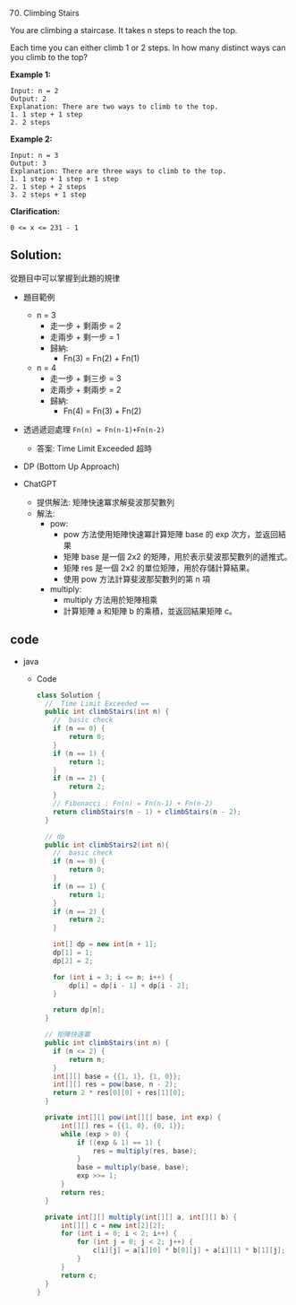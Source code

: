 70. Climbing Stairs

You are climbing a staircase. It takes n steps to reach the top.

Each time you can either climb 1 or 2 steps. In how many distinct ways can you climb to the top?
 

<!-- **Note:**  -->

**Example 1:**
```
Input: n = 2
Output: 2
Explanation: There are two ways to climb to the top.
1. 1 step + 1 step
2. 2 steps
```

**Example 2:**
```
Input: n = 3
Output: 3
Explanation: There are three ways to climb to the top.
1. 1 step + 1 step + 1 step
2. 1 step + 2 steps
3. 2 steps + 1 step
```

**Clarification:**
```
0 <= x <= 231 - 1
```

## Solution:

從題目中可以掌握到此題的規律
- 題目範例
  - n = 3
    - 走一步 + 剩兩步 = 2
    - 走兩步 + 剩一步 = 1
    - 歸納:
      - Fn(3) = Fn(2) + Fn(1)
  - n = 4 
    - 走一步 + 剩三步 = 3
    - 走兩步 + 剩兩步 = 2
    - 歸納:
      - Fn(4) = Fn(3) + Fn(2)

- 透過遞迴處理 ```Fn(n) = Fn(n-1)+Fn(n-2)```
  - 答案: Time Limit Exceeded 超時

- DP (Bottom Up Approach)

- ChatGPT

  - 提供解法: 矩陣快速冪求解斐波那契數列
  - 解法:
    - pow:
      - pow 方法使用矩陣快速冪計算矩陣 base 的 exp 次方，並返回結果
      - 矩陣 base 是一個 2x2 的矩陣，用於表示斐波那契數列的遞推式。
      - 矩陣 res 是一個 2x2 的單位矩陣，用於存儲計算結果。
      - 使用 pow 方法計算斐波那契數列的第 n 項
    - multiply:
      - multiply 方法用於矩陣相乘
      - 計算矩陣 a 和矩陣 b 的乘積，並返回結果矩陣 c。

## code

- java
  - Code

    ```java
    class Solution {
      //  Time Limit Exceeded ==
      public int climbStairs(int n) {
        //  basic check
        if (n == 0) {
            return 0;
        }
        if (n == 1) {
            return 1;
        }
        if (n == 2) {
            return 2;
        }
        // Fibonacci : Fn(n) = Fn(n-1) + Fn(n-2)
        return climbStairs(n - 1) + climbStairs(n - 2);
      }

      // dp
      public int climbStairs2(int n){
        //  basic check
        if (n == 0) {
            return 0;
        }
        if (n == 1) {
            return 1;
        }
        if (n == 2) {
            return 2;
        }

        int[] dp = new int[n + 1];
        dp[1] = 1;
        dp[2] = 2;

        for (int i = 3; i <= n; i++) {
            dp[i] = dp[i - 1] + dp[i - 2];
        }

        return dp[n];
      }

      // 矩陣快速冪
      public int climbStairs(int n) {
        if (n <= 2) {
            return n;
        }
        int[][] base = {{1, 1}, {1, 0}};
        int[][] res = pow(base, n - 2);
        return 2 * res[0][0] + res[1][0];
      }

      private int[][] pow(int[][] base, int exp) {
          int[][] res = {{1, 0}, {0, 1}};
          while (exp > 0) {
              if ((exp & 1) == 1) {
                  res = multiply(res, base);
              }
              base = multiply(base, base);
              exp >>= 1;
          }
          return res;
      }

      private int[][] multiply(int[][] a, int[][] b) {
          int[][] c = new int[2][2];
          for (int i = 0; i < 2; i++) {
              for (int j = 0; j < 2; j++) {
                  c[i][j] = a[i][0] * b[0][j] + a[i][1] * b[1][j];
              }
          }
          return c;
      }
    }
    ```
